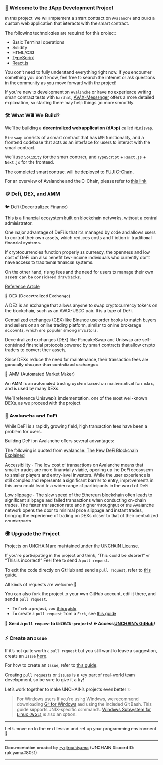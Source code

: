 ### 👋 Welcome to the dApp Development Project!

In this project, we will implement a smart contract on `Avalanche` and build a custom web application that interacts with the smart contract.

The following technologies are required for this project:

* Basic Terminal operations
* Solidity
* HTML/CSS
* [TypeScript](https://www.typescriptlang.org/docs/handbook/typescript-from-scratch.html)
* [React.js](https://react.dev/learn)

You don’t need to fully understand everything right now.
If you encounter something you don’t know, feel free to search the internet or ask questions in the community as you move forward with the project!

If you're new to development on `Avalanche` or have no experience writing smart contract tests with `hardhat`, [AVAX-Messenger](https://buidl.unchain.tech/AVAX-Messenger/ja/section-0/lesson-1_Avalanche%E3%83%8D%E3%83%83%E3%83%88%E3%83%AF%E3%83%BC%E3%82%AF%E4%B8%8A%E3%81%A7WEB%E3%82%A2%E3%83%97%E3%83%AA%E3%82%92%E6%A7%8B%E7%AF%89%E3%81%97%E3%82%88%E3%81%86/) offers a more detailed explanation, so starting there may help things go more smoothly.

### 🛠 What Will We Build?

We’ll be building a **decentralized web application (dApp)** called `Miniswap`.

`Miniswap` consists of a smart contract that has `AMM` functionality, and a frontend codebase that acts as an interface for users to interact with the smart contract.

We’ll use `Solidity` for the smart contract,
and `TypeScript` + `React.js` + `Next.js` for the frontend.

The completed smart contract will be deployed to [FUJI C-Chain](https://build.avax.network/docs/quick-start/networks/fuji-testnet).

For an overview of Avalanche and the C-Chain, please refer to [this link]([https://app.unchain.tech/learn/AVAX-Messenger/ja/0/1/](https://buidl.unchain.tech/AVAX-Messenger/ja/section-0/lesson-1_Avalanche%E3%83%8D%E3%83%83%E3%83%88%E3%83%AF%E3%83%BC%E3%82%AF%E4%B8%8A%E3%81%A7WEB%E3%82%A2%E3%83%97%E3%83%AA%E3%82%92%E6%A7%8B%E7%AF%89%E3%81%97%E3%82%88%E3%81%86/)).

### 🪙 Defi, DEX, and AMM

🐦 Defi (Decentralized Finance)

This is a financial ecosystem built on blockchain networks, without a central administrator.

One major advantage of DeFi is that it’s managed by code and allows users to control their own assets, which reduces costs and friction in traditional financial systems.

If cryptocurrencies function properly as currency,
the openness and low cost of DeFi can also benefit low-income individuals who currently don’t have access to traditional financial systems.

On the other hand, rising fees and the need for users to manage their own assets can be considered drawbacks.

[Reference Article](https://academy.binance.com/en/articles/the-complete-beginners-guide-to-decentralized-finance-defi)

🦏 DEX (Decentralized Exchange)

A DEX is an exchange that allows anyone to swap cryptocurrency tokens on the blockchain, such as an AVAX-USDC pair.
It is a type of DeFi.

Centralized exchanges (CEX) like Binance use order books to match buyers and sellers on an online trading platform,
similar to online brokerage accounts, which are popular among investors.

Decentralized exchanges (DEX) like PancakeSwap and Uniswap are self-contained financial protocols powered by smart contracts that allow crypto traders to convert their assets.

Since DEXs reduce the need for maintenance, their transaction fees are generally cheaper than centralized exchanges.

🐅 AMM (Automated Market Maker)

An AMM is an automated trading system based on mathematical formulas, and is used by many DEXs.

We’ll reference Uniswap’s implementation, one of the most well-known DEXs, as we proceed with the project.

### 🚀 Avalanche and DeFi

While DeFi is a rapidly growing field, high transaction fees have been a problem for users.

Building DeFi on Avalanche offers several advantages:

The following is quoted from [Avalanche: The New DeFi Blockchain Explained](https://insights.glassnode.com/avalanche-the-new-defi-blockchain-explained/)

Accessibility - The low cost of transactions on Avalanche means that smaller trades are more financially viable, opening up the DeFi ecosystem to smaller players and entry-level investors. While the user experience is still complex and represents a significant barrier to entry, improvements in this area could lead to a wider range of participants in the world of DeFi.  

Low slippage - The slow speed of the Ethereum blockchain often leads to significant slippage and failed transactions when conducting on-chain trades. The faster transaction rate and higher throughput of the Avalanche network opens the door to minimal price slippage and instant trades, bringing the experience of trading on DEXs closer to that of their centralized counterparts.

### 🌍 Upgrade the Project

Projects on [UNCHAIN](https://unchain.tech/) are maintained under the [UNCHAIN License](https://github.com/unchain-dev/UNCHAIN-projects/blob/main/LICENSE).

If you're participating in the project and think, “This could be clearer!” or “This is incorrect!”
Feel free to send a `pull request`.

To edit the code directly on GitHub and send a `pull request`, refer to [this guide](https://docs.github.com/en/repositories/working-with-files/managing-files/editing-files).

All kinds of requests are welcome 🎉

You can also `Fork` the project to your own GitHub account, edit it there, and send a `pull request`.

* To `Fork` a project, see [this guide](https://docs.github.com/en/pull-requests/collaborating-with-pull-requests/working-with-forks/fork-a-repo)
* To create a `pull request` from a `Fork`, see [this guide](https://docs.github.com/en/pull-requests/collaborating-with-pull-requests/proposing-changes-to-your-work-with-pull-requests/creating-a-pull-request-from-a-fork)

**👋 Send a `pull request` to `UNCHAIN-projects`! ⏩ Access [UNCHAIN’s GitHub](https://github.com/unchain-tech/UNCHAIN-projects)!**

### ⚡️ Create an `Issue`

If it’s not quite worth a `pull request` but you still want to leave a suggestion,
create an `Issue` [here](https://github.com/unchain-tech/UNCHAIN-projects/issues).

For how to create an `Issue`, refer to [this guide](https://docs.github.com/en/issues/tracking-your-work-with-issues/using-issues/creating-an-issue).

Creating `pull requests` or `issues` is a key part of real-world team development, so be sure to give it a try!

Let’s work together to make UNCHAIN’s projects even better ✨

> For Windows users
> If you're using Windows, we recommend downloading [Git for Windows](https://gitforwindows.org/) and using the included Git Bash.
> This guide supports UNIX-specific commands.
> [Windows Subsystem for Linux (WSL)](https://docs.microsoft.com/en-us/windows/wsl/install) is also an option.

---

Let’s move on to the next lesson and set up your programming environment 🎉

---

Documentation created by [ryojiroakiyama](https://github.com/ryojiroakiyama) (UNCHAIN Discord ID: rakiyama#8051)

---
